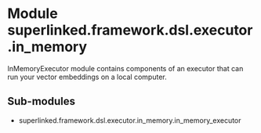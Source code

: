 Module superlinked.framework.dsl.executor.in_memory
===================================================
InMemoryExecutor module contains components of an executor
that can run your vector embeddings on a local computer.

Sub-modules
-----------
* superlinked.framework.dsl.executor.in_memory.in_memory_executor